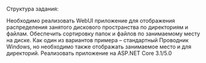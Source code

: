 Структура задания:

Необходимо реализовать WebUI приложение для отображения распределения занятого дискового пространства по директориям и файлам. 
Обеспечить сортировку папок и файлов по занимаемому месту на диске. 
Как один из вариантов примера – стандартный Проводник Windows, но необходимо также отображать занимаемое место и для директорий.
Реализовать приложение на ASP.NET Core 3.1/5.0
